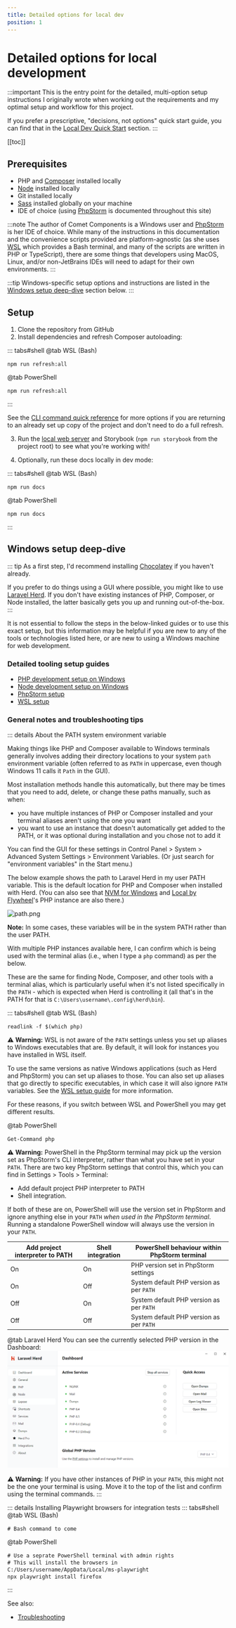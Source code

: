 ```yaml
---
title: Detailed options for local dev
position: 1
---
```


# Detailed options for local development

:::important
This is the entry point for the detailed, multi-option setup instructions I originally wrote when working out the requirements and my optimal setup and workflow for this project.

If you prefer a prescriptive, "decisions, not options" quick start guide, you can find that in the [Local Dev Quick Start](../development/setup.md) section.
:::


[[toc]]

## Prerequisites

- PHP and [Composer](https://getcomposer.org) installed locally
- [Node](https://nodejs.org) installed locally
- Git installed locally
- [Sass](https://sass-lang.com) installed globally on your machine
- IDE of choice (using [PhpStorm](https://www.jetbrains.com/phpstorm/) is documented throughout this site)

:::note
The author of Comet Components is a Windows user and [PhpStorm](https://www.jetbrains.com/phpstorm/) is her IDE of choice. While many of the instructions in this documentation and the convenience scripts provided are platform-agnostic (as she uses [WSL](https://learn.microsoft.com/en-us/windows/wsl/) which provides a Bash terminal, and many of the scripts are written in PHP or TypeScript), there are some things that developers using MacOS, Linux, and/or non-JetBrains IDEs will need to adapt for their own environments.
:::

:::tip
Windows-specific setup options and instructions are listed in the [Windows setup deep-dive](#windows-setup-deep-dive) section below.
:::

## Setup

1. Clone the repository from GitHub
2. Install dependencies and refresh Composer autoloading:

::: tabs#shell
@tab WSL (Bash)
```bash:no-line-numbers
npm run refresh:all
```
@tab PowerShell
```powershell:no-line-numbers
npm run refresh:all
```
:::

See the [CLI command quick reference](../development-core/cli-commands.md) for more options if you are returning to an already set up copy of the project and don't need to do a full refresh.

3. Run the [local web server](../development-core/testing/browser.md) and Storybook (`npm run storybook` from the project root) to see what you're working with!

4. Optionally, run these docs locally in dev mode:

::: tabs#shell
@tab WSL (Bash)
```bash:no-line-numbers
npm run docs
```
@tab PowerShell
```powershell:no-line-numbers
npm run docs
```
:::

## Windows setup deep-dive

::: tip
As a first step, I'd recommend installing [Chocolatey](https://community.chocolatey.org/) if you haven't already.

If you prefer to do things using a GUI where possible, you might like to use [Laravel Herd](https://herd.laravel.com/windows). If you don't have existing instances of PHP, Composer, or Node installed, the latter basically gets you up and running out-of-the-box.
:::

It is not essential to follow the steps in the below-linked guides or to use this exact setup, but this information may be helpful if you are new to any of the tools or technologies listed here, or are new to using a Windows machine for web development.

### Detailed tooling setup guides

- [PHP development setup on Windows](./tooling/php.md)
- [Node development setup on Windows](./tooling/node.md)
- <Badge type="info" text="Optional" vertical="middle" /> [PhpStorm setup](./tooling/phpstorm.md)
- <Badge type="info" text="Optional" vertical="middle" /> [WSL setup](./tooling/wsl.md)

### General notes and troubleshooting tips

::: details About the PATH system environment variable

Making things like PHP and Composer available to Windows terminals generally involves adding their directory locations to your system `path` environment variable (often referred to as `PATH` in uppercase, even though Windows 11 calls it `Path` in the GUI).

Most installation methods handle this automatically, but there may be times that you need to add, delete, or change these paths manually, such as when:
- you have multiple instances of PHP or Composer installed and your terminal aliases aren't using the one you want
- you want to use an instance that doesn't automatically get added to the PATH, or it was optional during installation and you chose not to add it

You can find the GUI for these settings in Control Panel > System > Advanced System Settings > Environment Variables. (Or just search for "environment variables" in the Start menu.)

The below example shows the path to Laravel Herd in my user PATH variable. This is the default location for PHP and Composer when installed with Herd. (You can also see that [NVM for Windows](https://github.com/coreybutler/nvm-windows) and [Local by Flywheel](https://localwp.com/)'s PHP instance are also there.)

![path.png](/windows-path.png)

**Note:** In some cases, these variables will be in the system PATH rather than the user PATH.

With multiple PHP instances available here, I can confirm which is being used with the terminal alias (i.e., when I type a `php` command) as per the below.

These are the same for finding Node, Composer, and other tools with a terminal alias, which is particularly useful when it's not listed specifically in the `PATH` - which is expected when Herd is controlling it (all that's in the PATH for that is `C:\Users\username\.config\herd\bin`).

::: tabs#shell
@tab WSL (Bash)
```bash:no-line-numbers
readlink -f $(which php)
```
:warning: **Warning:** WSL is not aware of the `PATH` settings unless you set up aliases to Windows executables that are. By default, it will look for instances you have installed in WSL itself.

To use the same versions as native Windows applications (such as Herd and PhpStorm) you can set up aliases to those. You can also set up aliases that go directly to specific executables, in which case it will also ignore `PATH` variables. See the [WSL setup guide](./tooling/wsl.md) for more information.

For these reasons, if you switch between WSL and PowerShell you may get different results.

@tab PowerShell
```powershell:no-line-numbers
Get-Command php
```
:warning: **Warning:** PowerShell in the PhpStorm terminal may pick up the version set as PhpStorm's CLI interpreter, rather than what you have set in your
`PATH`. There are two key PhpStorm settings that control this, which you can find in Settings > Tools > Terminal:
- Add default project PHP interpreter to PATH
- Shell integration.

If both of these are on, PowerShell will use the version set in PhpStorm and ignore anything else in your `PATH` _when used in the PhpStorm terminal_. Running a standalone PowerShell window will always use the version in your `PATH`.

| Add project interpreter to PATH | Shell integration | PowerShell behaviour within PhpStorm terminal		 |
|---------------------------------|-------------------|-------------------------------------------------|
| On                              | On                | PHP version set in PhpStorm settings            |
| On                              | Off               | System default PHP version as per `PATH`        |
| Off                             | On                | System default PHP version as per `PATH`        |
| Off                             | Off               | System default PHP version as per `PATH`        |

@tab Laravel Herd
You can see the currently selected PHP version in the Dashboard:
![herd-dashboard.png](../.vuepress/public/herd-dashboard.png)

:warning: **Warning:** If you have other instances of PHP in your `PATH`, this might not be the one your terminal is using. Move it to the top of the list and confirm using the terminal commands.
:::

::: details Installing Playwright browsers for integration tests
::: tabs#shell
@tab WSL (Bash)
```bash:no-line-numbers
# Bash command to come
```
@tab PowerShell
```powershell:no-line-numbers
# Use a seprate PowerShell terminal with admin rights
# This will install the browsers in C:/Users/username/AppData/Local/ms-playwright
npx playwright install firefox
```
:::

See also:
- [Troubleshooting](troubleshooting.md)
